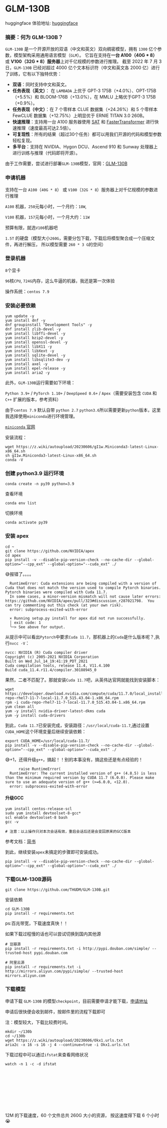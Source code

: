 # GLM-130B

huggingface 体验地址: [huggingface](https://huggingface.co/spaces/THUDM/GLM-130B)

### 摘要：何为 GLM-130B？

`GLM-130B` 是一个开源开放的双语（中文和英文）双向稠密模型，拥有 `1300` 亿个参数，模型架构采用通用语言模型（`GLM`）。
它旨在支持在**一台 A100（40G * 8）** 或 **V100（32G * 8）服务器**上对千亿规模的参数进行推理。
截至 2022 年 7 月 3 日，`GLM-130B` 已经对超过 4000 亿个文本标识符（中文和英文各 2000 亿）进行了训练，它有以下独特优势：

* **双语**：同时支持中文和英文。 
* **任务表现（英文）**： 在 `LAMBADA` 上优于 GPT-3 175B（+4.0%）、OPT-175B（+5.5%）和 BLOOM-176B（+13.0%），在 MMLU 上略优于GPT-3 175B（+0.9%）。
* **任务表现（中文）**：在 7 个零样本 CLUE 数据集（+24.26%）和 5 个零样本 FewCLUE 数据集（+12.75%）上明显优于 ERNIE TITAN 3.0 260B。
* **快速推理**：支持用一台 A100 服务器使用 [SAT](https://github.com/THUDM/SwissArmyTransformer) 和 [FasterTransformer](https://github.com/NVIDIA/FasterTransformer) 进行快速推理（速度最高可达2.5倍）。
* **可复现性**：所有的结果（超过30个任务）都可以用我们开源的代码和模型参数轻松复现。
* **多平台**：支持在 NVIDIA、Hygon DCU、Ascend 910 和 Sunway 处理器上进行训练与推理（代码即将开源）。

由于工作需要，尝试进行部署`GLM-130B`模型，官网：[GLM-130B](https://github.com/THUDM/GLM-130B)


### 申请机器

支持在一台 `A100`（`40G * 8`） 或 `V100`（`32G * 8`）服务器上对千亿规模的参数进行推理


`A100` 机器，`250`元每小时，一个月约：`18W`,
<ImgView title="GLM-130B" url="https://1.z.wiki/autoupload/20230606/Mo3u.170X1774-image.png" />

`V100` 机器，`157`元每小时，一个月大约：`11W`

<ImgView title="GLM-130B" url="https://1.z.wiki/autoupload/20230606/VMp1.170X1770-image.png" />

预算有限，就选`V100`机器吧

`1.5T` 的硬盘（模型大小`260G`，需要分包下载，下载后将模型聚合成一个压缩文件，再进行解压，
所以模型需要 `260 * 3 G`的空间）


### 登录机器

`8`个显卡

<ImgView title="GLM-130B" url="https://1.z.wiki/autoupload/20230606/xnpS.1674X1314-image.png" />

`96`核`CPU`, `724G`内存，这么牛逼的机器，我还是第一次体验

<ImgView title="GLM-130B" url="https://1.z.wiki/autoupload/20230606/QJlJ.966X2066-image.png" />

操作系统：`centos 7.9`


<ImgView title="GLM-130B" url="https://1.z.wiki/autoupload/20230606/BThh.195X258-image.png" />


### 安装必要依赖

```shell
yum update -y
yum install dnf -y
dnf groupinstall "Development Tools" -y
dnf install zlib-devel -y
yum install libffi-devel -y
yum install bzip2-devel -y
yum install openssl-devel -y
yum install libX11 -y
yum install libXext -y
yum install sqlite-devel -y
yum install libsqlite3-dev -y
yum install axel -y
yum install epel-release -y
yum install aria2 -y
```

此外，`GLM-130B`运行需要如下环境：

`Python 3.9+` / `PyTorch 1.10+` / `DeepSpeed 0.6+` / `Apex`（需要安装包含 `CUDA` 和 `C++` 扩展的版本，参考资料）

由于`centos 7.9` 默认自带 `python 2.7` `python3.6`所以需要更新`python`版本，这里我选择使用`miniconda`进行环境管理。


[`miniconda` 官网](https://docs.conda.io/en/latest/miniconda.html)




安装流程：

```shell
wget https://z.wiki/autoupload/20230606/gI1w.Miniconda3-latest-Linux-x86_64.sh
sh gI1w.Miniconda3-latest-Linux-x86_64.sh
conda -V
```




### 创建 python3.9 运行环境


```shell
conda create -n py39 python=3.9
```

查看环境

```shell
conda env list
```

切换环境

```shell
conda activate py39
```

### 安装 apex

```shell
cd ~
git clone https://github.com/NVIDIA/apex
cd apex
pip install -v --disable-pip-version-check --no-cache-dir --global-option="--cpp_ext" --global-option="--cuda_ext" ./
```

😅报错了。。。。


```shell
  RuntimeError: Cuda extensions are being compiled with a version of Cuda that does not match the version used to compile Pytorch binaries.  Pytorch binaries were compiled with Cuda 11.7.
  In some cases, a minor-version mismatch will not cause later errors:  https://github.com/NVIDIA/apex/pull/323#discussion_r287021798.  You can try commenting out this check (at your own risk).
  error: subprocess-exited-with-error

  × Running setup.py install for apex did not run successfully.
  │ exit code: 1
  ╰─> See above for output.
```

从提示中可以看出`Pytorch`中要求`Cuda 11.7`，那机器上的`Cuda`是什么版本呢？,执行`nvcc -V`：



```shell
nvcc: NVIDIA (R) Cuda compiler driver
Copyright (c) 2005-2021 NVIDIA Corporation
Built on Wed_Jul_14_19:41:19_PDT_2021
Cuda compilation tools, release 11.4, V11.4.100
Build cuda_11.4.r11.4/compiler.30188945_0
```

果然，二者不匹配了。那就安装`Cuda 11.7`吧，从英伟达官网就能找到安装脚本：

<ImgView title="130b" url="https://z.wiki/autoupload/20230606/f9jw.2496X2822-image.png" />



```shell
wget https://developer.download.nvidia.com/compute/cuda/11.7.0/local_installers/cuda-repo-rhel7-11-7-local-11.7.0_515.43.04-1.x86_64.rpm
rpm -i cuda-repo-rhel7-11-7-local-11.7.0_515.43.04-1.x86_64.rpm
yum clean all
yum -y install nvidia-driver-latest-dkms cuda
yum -y install cuda-drivers
```

到此，`Cuda 11.7`已安装完成，安装路径：`/usr/local/cuda-11.7`,通过设置`CUDA_HOME`这个环境变量后继续安装依赖：



```shell
export CUDA_HOME=/usr/local/cuda-11.7/
pip install -v --disable-pip-version-check --no-cache-dir --global-option="--cpp_ext" --global-option="--cuda_ext" ./
```

😅+1，还得升级`g++`，搞起！！别的本事没有，搞这些还是有点经验的！

```shell
      raise RuntimeError(
  RuntimeError: The current installed version of g++ (4.8.5) is less than the minimum required version by CUDA 11.7 (6.0.0). Please make sure to use an adequate version of g++ (>=6.0.0, <12.0).
  error: subprocess-exited-with-error
```

#### 升级GCC

```shell
yum install centos-release-scl
sudo yum install devtoolset-8-gcc*
scl enable devtoolset-8 bash
gcc -v

# 注意：以上操作只对本次会话有效，重启会话后还是会变回原来的GCC版本
```


参考文档：[简书](https://www.jianshu.com/p/5bbd5219e79d)

<ImgView title="GLM-130B" url="https://1.z.wiki/autoupload/20230606/HXSS.1578X1978-image.png" />

到此，继续安装`apex`未搞定的步骤即可安装成功。

```shell
pip install -v --disable-pip-version-check --no-cache-dir --global-option="--cpp_ext" --global-option="--cuda_ext" ./
```



### 下载GLM-130B源码

```shell
git clone https://github.com/THUDM/GLM-130B.git
```

安装依赖

```shell
cd GLM-130B
pip install -r requirements.txt
```

<ImgView title="GLM-130B" url="https://1.z.wiki/autoupload/20230606/G0XY.1396X2072-image.png" />

ps:百兆带宽，下载速度真快！！

<ImgView title="百兆带宽，下载速度真快！！" url="https://z.wiki/autoupload/20230606/09H1.191X174-image.png" />

如果下载过程慢的话也可以尝试切换到国内其他源

```shell
# 豆瓣源
pip install -r requirements.txt -i http://pypi.douban.com/simple/ --trusted-host pypi.douban.com

# 阿里云源
pip install -r requirements.txt -i http://mirrors.aliyun.com/pypi/simple/ --trusted-host mirrors.aliyun.com
```



### 下载模型

申请下载 `GLM-130B` 的模型`checkpoint`，目前需要申请才能下载，[申请地址](https://models.aminer.cn/glm/zh-CN/download/GLM-130B)

<ImgView title="GLM-130B" url="https://5.z.wiki/autoupload/20230606/9DVX.1320X1846-image.png" />


申请后很快便会收到邮件，按邮件里的流程下载即可

注：模型较大，下载比较费时间。


<ImgView title="GLM-130B" url="https://5.z.wiki/autoupload/20230606/zOg4.1036X2796-image.png" />


```shell
mkdir ~/130b
cd ~/130b
wget https://z.wiki/autoupload/20230606/Okx1.urls.txt
aria2c -x 16 -s 16 -j 4 --continue=true -i Okx1.urls.txt
```

下载过程中可以通过`ifstat`来查看网络状况

```shell
watch -n 1 -c -d ifstat
```

<ImgView title="GLM-130B" url="https://5.z.wiki/autoupload/20230606/01TY.372X1142-image.png" />


<br />
<br />
<br />
<br />
<br />
<br />
<br />

12M 的下载速度，60 个文件总共 260G 大小的资源，
按这速度得下载 6 个小时 😭

<ImgView title="GLM-130B" url="https://5.z.wiki/autoupload/20230606/iJzL.174X174-image.png" />


<br />
<br />
<br />
<br />
<br />
<br />
<br />
<br />
<br />

<ImgView title="GLM-130B" url="https://5.z.wiki/autoupload/20230606/dH5T.746X1494-image.png" />

<br />
<br />
<br />
<br />
<br />
<br />
<br />
<br />
<br />
<br />
<br />
<br />
<br />
<br />
<br />
<br />
<br />


到下载完、合并成一个文件、解压完，整整 9 个小时，天啦噜

按照官网要求修改配置：


将 `configs/model_glm_130b_v100.sh` 中的 `CHECKPOINT_PATH` 设置为解压文件夹的路径
将 `scripts/generate.sh` 中的 `model_glm_130b.sh` 改成 `model_glm_130b_v100.sh`,

#### 开始运行

```shell
bash scripts/generate.sh --input-source interactive
```

一切顺利哈哈哈

<ImgView title="GLM-130B" url="https://5.z.wiki/autoupload/20230606/yNlv.2340X2054-image.png" />

然而，现实从来不像童话故事里那么完美，回答一个简单的“你好，你是谁？”居然要 200+ 秒

<ImgView title="GLM-130B" url="https://8.z.wiki/autoupload/20230607/ggTO.1290X2222-image.png" />

<ImgView title="GLM-130B" url="https://8.z.wiki/autoupload/20230607/vQsX.328X500-image.png" />

<ImgView title="GLM-130B" url="https://8.z.wiki/autoupload/20230607/OKAj.498X2206-image.png" />

> 这 AI 是记性不太好？三亚出现了两次。。。

就酱吧，碎啦。。。

<ImgView title="GLM-130B" url="https://8.z.wiki/autoupload/20230607/UL69.174X174-image.png" />


### 其他报错排查与修复


#### nvidia-smi 报错

执行`nvidia-smi`的时候报错`Failed to initialize NVML: Driver/library version mismatch`，
这是因为系统中安装的`NVIDIA`驱动程序版本与应用程序使用的`NVML`库版本不兼容。
`NVML`是一个允许程序访问`NVIDIA GPU`监视和管理功能的库。

解决方案一：

[重新安装 NVIDIA 驱动](https://www.cyberciti.biz/faq/how-to-install-nvidia-driver-on-centos-7-linux/?__cf_chl_rt_tk=XtRGeteJHXCD0wUMOxZbiUq_1UZDoySBDKHgG49qJDk-1686036569-0-gaNycGzNDuU)

解决方案二：

[重新安装 NVIDIA 驱动](https://docs.nvidia.com/datacenter/tesla/tesla-installation-notes/index.html#centos7)

#### GLIBCXX not found

[GLIBCXX not found](https://www.cnblogs.com/juedingsheng/p/15643394.html)

#### 内存不足，设置交换区

[设置交换区](https://z.wiki/tech/centos-set-swap.html#centos%E8%AE%BE%E7%BD%AE%E7%BC%93%E5%AD%98%E5%8C%BA)


### 相关项目

* [GLM-130B](https://github.com/THUDM/GLM-130B/)
* [chatglm-web](https://github.com/NCZkevin/chatglm-web)
* [ChatGLM-6B](https://github.com/THUDM/ChatGLM-6B)
